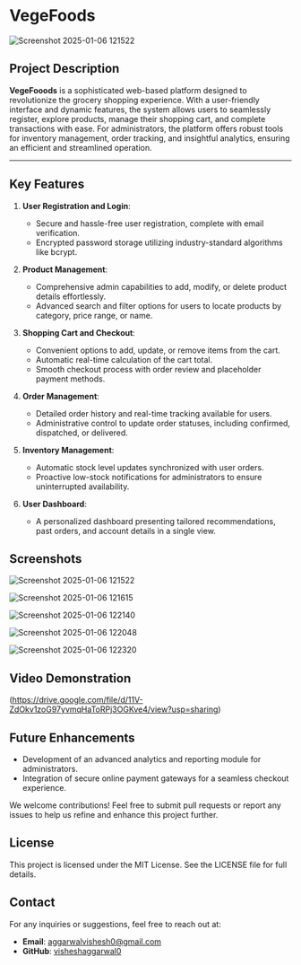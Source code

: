 # VegeFoods
![Screenshot 2025-01-06 121522](https://github.com/user-attachments/assets/980c45f7-f2fa-4e87-b322-98a908ce0721)

## Project Description
**VegeFooods** is a sophisticated web-based platform designed to revolutionize the grocery shopping experience. With a user-friendly interface and dynamic features, the system allows users to seamlessly register, explore products, manage their shopping cart, and complete transactions with ease. For administrators, the platform offers robust tools for inventory management, order tracking, and insightful analytics, ensuring an efficient and streamlined operation.

---

## Key Features
1. **User Registration and Login**:
   - Secure and hassle-free user registration, complete with email verification.
   - Encrypted password storage utilizing industry-standard algorithms like bcrypt.

2. **Product Management**:
   - Comprehensive admin capabilities to add, modify, or delete product details effortlessly.
   - Advanced search and filter options for users to locate products by category, price range, or name.

3. **Shopping Cart and Checkout**:
   - Convenient options to add, update, or remove items from the cart.
   - Automatic real-time calculation of the cart total.
   - Smooth checkout process with order review and placeholder payment methods.

4. **Order Management**:
   - Detailed order history and real-time tracking available for users.
   - Administrative control to update order statuses, including confirmed, dispatched, or delivered.

5. **Inventory Management**:
   - Automatic stock level updates synchronized with user orders.
   - Proactive low-stock notifications for administrators to ensure uninterrupted availability.

6. **User Dashboard**:
   - A personalized dashboard presenting tailored recommendations, past orders, and account details in a single view.

## Screenshots
![Screenshot 2025-01-06 121522](https://github.com/user-attachments/assets/4e237e91-892a-4b3d-a539-f947101c6ae4)

![Screenshot 2025-01-06 121615](https://github.com/user-attachments/assets/122ff5f9-f0ec-4588-820b-84133ca50f2a)

![Screenshot 2025-01-06 122140](https://github.com/user-attachments/assets/5de94adc-c8c1-4f12-83d4-ed7375de28bf)

![Screenshot 2025-01-06 122048](https://github.com/user-attachments/assets/32146d18-bcd9-49a2-ab04-03895c63e8b3)

![Screenshot 2025-01-06 122320](https://github.com/user-attachments/assets/ea18098d-55eb-4d1a-b29f-d8ee6fe05632)

## Video Demonstration
(https://drive.google.com/file/d/11V-ZdOkv1zoG97yvmqHaToRPj3OGKve4/view?usp=sharing)

## Future Enhancements
- Development of an advanced analytics and reporting module for administrators.
- Integration of secure online payment gateways for a seamless checkout experience.

We welcome contributions! Feel free to submit pull requests or report any issues to help us refine and enhance this project further.

## License
This project is licensed under the MIT License. See the LICENSE file for full details.

## Contact
For any inquiries or suggestions, feel free to reach out at:
- **Email**: aggarwalvishesh0@gmail.com 
- **GitHub**: [visheshaggarwal0](https://github.com/visheshaggarwal0)



